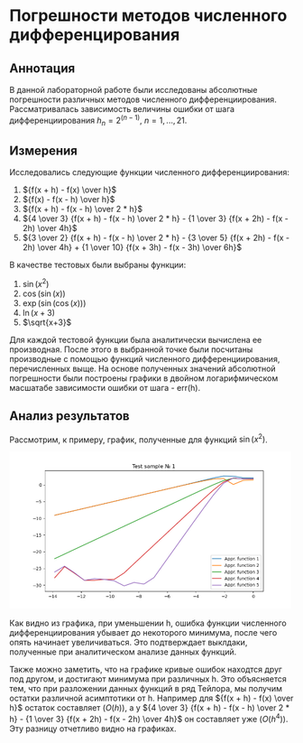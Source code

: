 # Погрешности методов численного дифференцирования
## Аннотация
В данной лабораторной работе были исследованы абсолютные погрешности различных методов численного дифференциирования. Рассматривалась зависимость величины ошибки от шага дифференциирования $h_n = {2^(n - 1)}$, $n=1,...,21$. 
## Измерения
Исследовались следующие функции численного дифференциирования:
1. ${f(x + h) - f(x) \over h}$
2. ${f(x) - f(x - h) \over h}$
3. ${f(x + h) - f(x - h) \over 2 * h}$
4. ${4 \over 3} {f(x + h) - f(x - h) \over 2 * h} - {1 \over 3} {f(x + 2h) - f(x - 2h) \over 4h}$
5. ${3 \over 2} {f(x + h) - f(x - h) \over 2 * h} - {3 \over 5} {f(x + 2h) - f(x - 2h) \over 4h} + {1 \over 10} {f(x + 3h) - f(x - 3h) \over 6h}$ <br />

В качестве тестовых были выбраны функции:
1. $\sin(x^2)$
2. $\cos(\sin(x))$
3. $\exp(\sin(\cos(x)))$ 
4. $\ln(x+3)$ 
5. $\sqrt{x+3}$

Для каждой тестовой функции была аналитически вычислена ее производная. После этого в выбранной точке были посчитаны производные с помощью функций численного дифференциирования, перечисленных выще. На основе полученных значений абсолютной погрешности были построены графики в двойном логарифмическом масшатабе зависимости ошибки от шага - err(h).
## Анализ результатов
Рассмотрим, к примеру, график, полученные для функций $\sin(x^2)$.
<div class="img-div">
  <img src="https://github.com/Varnike/computational_math/blob/master/t1/plots/Figure_1.png" width="500" alt="">

Как видно из графика, при уменьшении h, ошибка функции численного дифференциирования убывает до некоторого минимума, после чего опять начинает увеличиваться. Это подтверждает выклдаки, полученные при аналитическом анализе данных функций.

Также можно заметить, что на графике кривые ошибок находтся друг под другом, и достигают минимума при различных h. Это объясняется тем, что при разложении данных функций в ряд Тейлора, мы получим остатки различной асимптотики от h. Например для ${f(x + h) - f(x) \over h}$ остаток составляет $(O(h))$, а у ${4 \over 3} {f(x + h) - f(x - h) \over 2 * h} - {1 \over 3} {f(x + 2h) - f(x - 2h) \over 4h}$ он составляет уже $(O(h^4))$. Эту разницу отчетливо видно на графиках.
